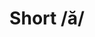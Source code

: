 ---
title: "Short /ă/"
layout: revealjs-phonics
script:
- "/ă/"
examples:
- bat
- hat
- cap
- map
- lap

---